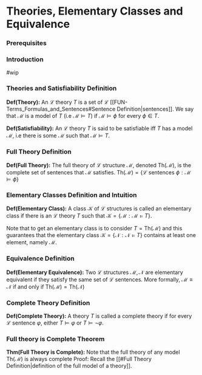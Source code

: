 # Theories,  Elementary Classes and Equivalence
### Prerequisites

### Introduction
#wip 

### Theories and Satisfiability Definition
**Def(Theory):** An $\mathcal L$ theory $T$ is a set of $\mathcal{L}$ [[FUN-Terms_Formulas_and_Sentences#Sentence Definition|sentences]]. We say that $\mathcal{M}$ is a model of $T$ (i.e $\mathcal M \models T$) if $\mathcal M \models \phi$ for every $\phi \in T$.

**Def(Satisfiability):** An $\mathcal L$ theory $T$ is said to be satisfiable iff $T$ has a model $\mathcal M$, i.e there is some $\mathcal M$ such that $\mathcal M\models T$.

### Full Theory Definition
**Def(Full Theory):** The full theory of $\mathcal L$ structure $\mathcal M$, denoted $\text{Th}(\mathcal M)$, is the complete set of sentences that $\mathcal M$ satisfies. $\text{Th}(\mathcal M)=\{\mathcal{L} \text{ sentences }\phi : \mathcal M \models \phi\}$ 

### Elementary Classes Definition and Intuition
**Def(Elementary Class):** A class $\mathcal{K}$ of $\mathcal L$ structures is called an elementary class if there is an $\mathcal L$ theory $T$ such that $\mathcal{K}=\{\mathcal M : \mathcal M \models T\}$.

Note that to get an elementary class is to consider $T=\text{Th}(\mathcal M)$ and this guarantees that the elementary class $\mathcal K = \{\mathcal{N}:\mathcal N \models T\}$ contains at least one element, namely $\mathcal{M}$.

### Equivalence Definition
**Def(Elementary Equivalence):** Two $\mathcal L$ structures $\mathcal M,\mathcal N$ are elementary  equivalent if they satisfy the same set of $\mathcal{L}$ sentences. More formally, $\mathcal{M}\equiv \mathcal{N}$ if and only if $\text{Th}(\mathcal{M})=\text{Th}(\mathcal N)$

### Complete Theory Definition
**Def(Complete Theory):** A theory $T$ is called a complete theory if for every $\mathcal L$ sentence $\varphi$, either $T\models \varphi$ or $T \models \neg \varphi$.


### Full theory is Complete Theorem
**Thm(Full Theory is Complete):** Note that the full theory of any model $\text{Th}(\mathcal M)$ is always complete
	Proof:
	Recall the [[#Full Theory Definition|definition of the full model of a theory]]. 